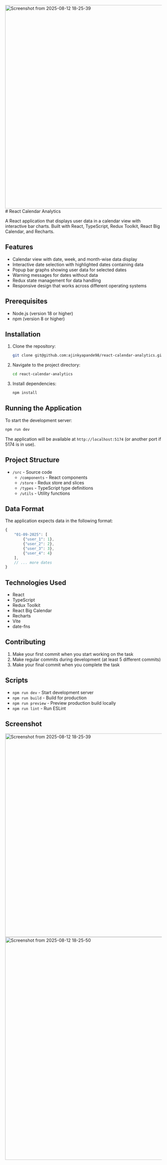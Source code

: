 <img width="1178" height="653" alt="Screenshot from 2025-08-12 18-25-39" src="https://github.com/user-attachments/assets/150d8743-7d6d-42b7-b986-d9fc8cd188c2" /># React Calendar Analytics

A React application that displays user data in a calendar view with interactive bar charts. Built with React, TypeScript, Redux Toolkit, React Big Calendar, and Recharts.

## Features

- Calendar view with date, week, and month-wise data display
- Interactive date selection with highlighted dates containing data
- Popup bar graphs showing user data for selected dates
- Warning messages for dates without data
- Redux state management for data handling
- Responsive design that works across different operating systems

## Prerequisites

- Node.js (version 18 or higher)
- npm (version 8 or higher)

## Installation

1. Clone the repository:
   ```bash
   git clone git@github.com:ajinkyapande98/react-calendar-analytics.git
   ```

2. Navigate to the project directory:
   ```bash
   cd react-calendar-analytics
   ```

3. Install dependencies:
   ```bash
   npm install
   ```

## Running the Application

To start the development server:

```bash
npm run dev
```

The application will be available at `http://localhost:5174` (or another port if 5174 is in use).

## Project Structure

- `/src` - Source code
  - `/components` - React components
  - `/store` - Redux store and slices
  - `/types` - TypeScript type definitions
  - `/utils` - Utility functions

## Data Format

The application expects data in the following format:

```typescript
{
    "01-09-2025": [
        {"user_1": 1},
        {"user_2": 2},
        {"user_3": 3},
        {"user_4": 4}
    ],
    // ... more dates
}
```

## Technologies Used

- React
- TypeScript
- Redux Toolkit
- React Big Calendar
- Recharts
- Vite
- date-fns

## Contributing

1. Make your first commit when you start working on the task
2. Make regular commits during development (at least 5 different commits)
3. Make your final commit when you complete the task

## Scripts

- `npm run dev` - Start development server
- `npm run build` - Build for production
- `npm run preview` - Preview production build locally
- `npm run lint` - Run ESLint



## Screenshot

<img width="1178" height="653" alt="Screenshot from 2025-08-12 18-25-39" src="https://github.com/user-attachments/assets/ca3b87cd-15bb-4d5d-be5a-e52b5a22cc63" />
<img width="1159" height="715" alt="Screenshot from 2025-08-12 18-25-50" src="https://github.com/user-attachments/assets/1e09b037-1466-4573-89b7-19d2faf6b3a4" />



